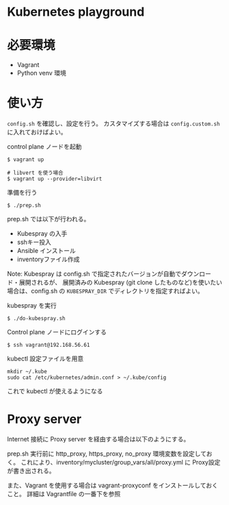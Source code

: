 # Kubernetes playground

# 必要環境

* Vagrant
* Python venv 環境

# 使い方

`config.sh` を確認し、設定を行う。
カスタマイズする場合は `config.custom.sh` に入れておけばよい。

control plane ノードを起動

    $ vagrant up
    
    # libvert を使う場合
    $ vagrant up --provider=libvirt


準備を行う

    $ ./prep.sh

prep.sh では以下が行われる。

* Kubespray の入手
* sshキー投入
* Ansible インストール
* inventoryファイル作成

Note: Kubespray は config.sh で指定されたバージョンが自動でダウンロード・展開されるが、
展開済みの Kubespray (git clone したものなど)を使いたい場合は、config.sh の
`KUBESPRAY_DIR` でディレクトリを指定すればよい。

kubespray を実行

    $ ./do-kubespray.sh

Control plane ノードにログインする

    $ ssh vagrant@192.168.56.61

kubectl 設定ファイルを用意

```
mkdir ~/.kube
sudo cat /etc/kubernetes/admin.conf > ~/.kube/config
```

これで kubectl が使えるようになる

# Proxy server

Internet 接続に Proxy server を経由する場合は以下のようにする。

prep.sh 実行前に http_proxy, https_proxy, no_proxy 環境変数を設定しておく。
これにより、inventory/mycluster/group_vars/all/proxy.yml に Proxy設定が書き出される。

また、Vagrant を使用する場合は vagrant-proxyconf をインストールしておくこと。
詳細は Vagrantfile の一番下を参照
